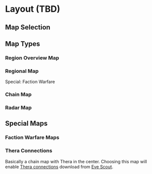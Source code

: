 # Layout (TBD)

## Map Selection 



## Map Types

### Region Overview Map


### Regional Map
Special: Faction Warfare

### Chain Map

### Radar Map

## Special Maps

### Faction Warfare Maps

### Thera Connections
Basically a chain map with Thera in the center. Choosing this map will enable [Thera connections](https://eveeye.readthedocs.io/en/latest/map/misc/#Thera-Connections) download from [Eve Scout](https://www.eve-scout.com/).

<!--stackedit_data:
eyJoaXN0b3J5IjpbNTQ0ODMzNTEzLDE1MTExODIyMjUsLTQ1MD
IzNjI4Miw5MTg1MzQ0NzQsMTQ1OTQ4MTMyNiwtMTI1NDgyMTcy
N119
-->